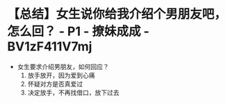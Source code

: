 # 【总结】女生说你给我介绍个男朋友吧，怎么回？ - P1 - 撩妹成成 - BV1zF411V7mj

-   女生要求介绍男朋友，如何回应？
    1.  放手放开，因为爱到心痛
    2.  怀疑对方是否真爱过
    3.  决定放手，不再找借口，放下过去